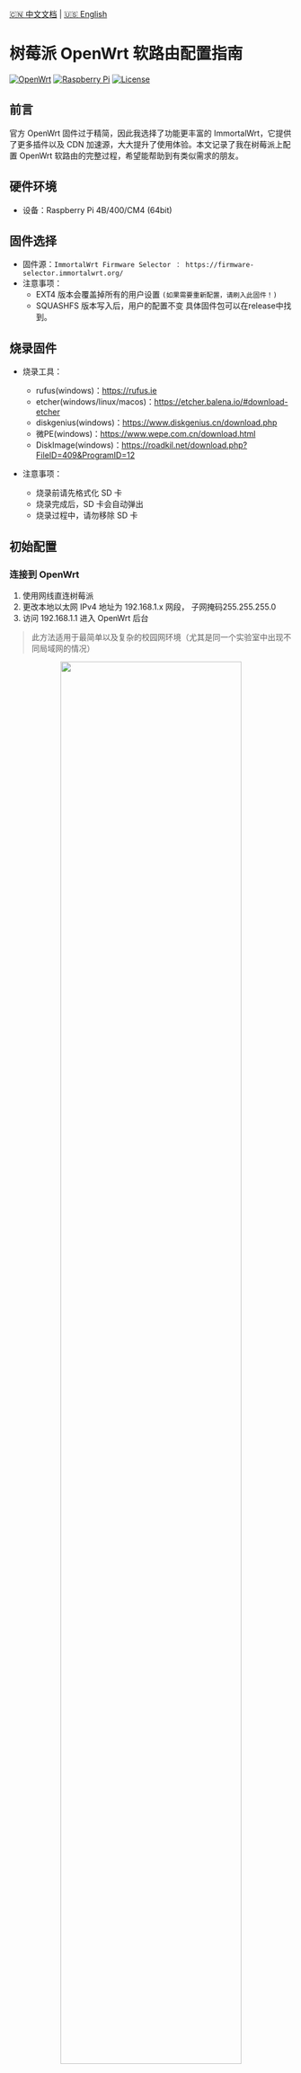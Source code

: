 <!-- <link rel="stylesheet" href="https://cdn.jsdelivr.net/gh/lipis/flag-icons@7.2.3/css/flag-icons.min.css" /> -->

[🇨🇳 中文文档](#chinese) | [🇺🇸 English](#english)

<!-- [<span class="fi fi-cn"></span> 中文文档](#chinese) | [<span class="fi fi-us"></span> English](#english) -->

<a id="chinese"></a>
# 树莓派 OpenWrt 软路由配置指南

[![OpenWrt](https://img.shields.io/badge/OpenWrt-ImmortalWrt-blue.svg)](https://immortalwrt.org/) [![Raspberry Pi](https://img.shields.io/badge/Device-Raspberry%20Pi%204-red.svg)](https://www.raspberrypi.org/) [![License](https://img.shields.io/badge/License-MIT-yellow.svg)](https://opensource.org/licenses/MIT)

## 前言

官方 OpenWrt 固件过于精简，因此我选择了功能更丰富的 ImmortalWrt，它提供了更多插件以及 CDN 加速源，大大提升了使用体验。本文记录了我在树莓派上配置 OpenWrt 软路由的完整过程，希望能帮助到有类似需求的朋友。

## 硬件环境

- 设备：Raspberry Pi 4B/400/CM4 (64bit)

## 固件选择

- 固件源：`ImmortalWrt Firmware Selector ： https://firmware-selector.immortalwrt.org/ `
- 注意事项：
  - EXT4 版本会覆盖掉所有的用户设置 `(如果需要重新配置，请刷入此固件！)`
  - SQUASHFS 版本写入后，用户的配置不变
具体固件包可以在release中找到。

## 烧录固件
- 烧录工具：
    - rufus(windows)：https://rufus.ie
    - etcher(windows/linux/macos)：https://etcher.balena.io/#download-etcher
    - diskgenius(windows)：https://www.diskgenius.cn/download.php
    - 微PE(windows)：https://www.wepe.com.cn/download.html
    - DiskImage(windows)：https://roadkil.net/download.php?FileID=409&ProgramID=12

- 注意事项：
  - 烧录前请先格式化 SD 卡
  - 烧录完成后，SD 卡会自动弹出
  - 烧录过程中，请勿移除 SD 卡

## 初始配置

### 连接到 OpenWrt

1. 使用网线直连树莓派
2. 更改本地以太网 IPv4 地址为 192.168.1.x 网段， 子网掩码255.255.255.0
3. 访问 192.168.1.1 进入 OpenWrt 后台

> 此方法适用于最简单以及复杂的校园网环境（尤其是同一个实验室中出现不同局域网的情况）

<div align="center">
  <img src="figures/连接openwrt配置图.png" width="80%" />
</div>

### 基础设置

- 默认账户：root
- 默认密码：  （空）
- 关闭 IPv6 相关设置（参考视频 24:42）https://www.youtube.com/watch?v=JfSJmPFiL_s&t=344s

## 网络配置

### 单网口树莓派配置 WAN 和 LAN

<strong> 最初考虑使用 VLAN 技术实现单网口分离 WAN 和 LAN，但由于交换机不支持 VLAN，最终放弃这种方式。 </strong>

### 校园网拨号解决方案

校园网拨号较为复杂，可能会识别出设备类型导致连接失败。

<div align="center">
  <img src="figures/拨号出错图.png" width="80%" />
</div>

解决方法：

1. 新建 WAN0 接口，配置拨号账户
2. LAN 设置：将设备改为无线网络
3. 如遇问题，请将 WiFi 放置在最高优先级后再测试！

<div align="center">
  <img src="figures/拨号上网.png" width="80%" />
</div>

<div align="center">
  <img src="figures/拨号成功.png" width="80%" />
</div>

## 功能扩展

### 主题美化

安装 cargo luci 主题，提升界面美观度（参考视频 33:12）https://www.youtube.com/watch?v=JfSJmPFiL_s&t=344s 

### 科学上网配置

1. 安装科学上网插件
> 根据个人喜好下载添加即可（不能重复同时使用！）
- Openclash
- passWall
- 略

2. 自定义规则添加：
- [OpenClash 维护指南.](https://blog.dreamtobe.cn/openclash_maintain/)
- [自定义 OpenClash 规则.](https://github.com/Aethersailor/Custom_OpenClash_Rules) 配置成功！
- [GitHub 访问优化.](https://github.com/521xueweihan/GitHub520)
    - 添加 GitHub 相关域名到直连规则.
    - 通过修改本地 hosts 文件解决 GitHub 访问速度慢和图片显示问题.

## 参考资料

- [不良林 OpenWrt 视频教程](https://www.youtube.com/watch?v=JfSJmPFiL_s)
- [不良林 OpenWrt 文字教程](https://bulianglin.com/archives/openwrt.html)
- [树莓派安装 OpenWrt 作为主路由及解决校园网登录问题](https://www.bilibili.com/video/xxx)

## 总结

通过以上配置，成功将树莓派打造成了一台功能强大的软路由，解决了校园网环境下的网络连接问题，并实现了科学上网等高级功能。ImmortalWrt 相比官方 OpenWrt 提供了更丰富的插件支持，大大提升了使用体验。

希望这份配置指南能对你有所帮助！如有问题，欢迎在评论区交流讨论。


[🇨🇳 中文文档](#chinese) | [🇺🇸 English](#english)

<a id="english"></a>
# Raspberry Pi OpenWrt Software Router Configuration Guide

[![OpenWrt](https://img.shields.io/badge/OpenWrt-ImmortalWrt-blue.svg)](https://immortalwrt.org/) [![Raspberry Pi](https://img.shields.io/badge/Device-Raspberry%20Pi%204-red.svg)](https://www.raspberrypi.org/) [![License](https://img.shields.io/badge/License-MIT-yellow.svg)](https://opensource.org/licenses/MIT)

## Introduction

The official OpenWrt firmware is too minimalistic, so I chose the feature-rich ImmortalWrt, which provides more plugins and CDN acceleration sources, greatly enhancing the user experience. This article documents my complete process of configuring an OpenWrt software router on a Raspberry Pi, hoping to help others with similar needs.

## Hardware Environment

- Device: Raspberry Pi 4B/400/CM4 (64bit)

## Firmware Selection

- Firmware Source: `ImmortalWrt Firmware Selector: https://firmware-selector.immortalwrt.org/`
- Notes:
  - EXT4 version will overwrite all user settings `(If you need to reconfigure, please flash this firmware!)`
  - SQUASHFS version preserves user configurations after writing
  
You can find specific firmware packages in the release section.

## Flashing the Firmware
- Flashing Tools:
    - rufus (Windows): https://rufus.ie
    - etcher (Windows/Linux/macOS): https://etcher.balena.io/#download-etcher
    - diskgenius (Windows): https://www.diskgenius.cn/download.php
    - WePE (Windows): https://www.wepe.com.cn/download.html
    - DiskImage (Windows): https://roadkil.net/download.php?FileID=409&ProgramID=12

- Important Notes:
  - Format the SD card before flashing
  - The SD card will automatically eject after flashing
  - Do not remove the SD card during the flashing process

## Initial Configuration

### Connecting to OpenWrt

1. Connect the Raspberry Pi directly with an Ethernet cable
2. Change your local Ethernet IPv4 address to the 192.168.1.x subnet, with subnet mask 255.255.255.0
3. Access 192.168.1.1 to enter the OpenWrt admin panel

> This method works for both simple and complex campus network environments (especially in situations where different LANs exist in the same laboratory)

<div align="center">
  <img src="figures/连接openwrt配置图.png" width="80%" />
</div>

### Basic Settings

- Default username: root
- Default password: (empty)
- Disable IPv6 related settings (refer to video at 24:42) https://www.youtube.com/watch?v=JfSJmPFiL_s&t=344s

## Network Configuration

### Single Network Port Raspberry Pi WAN and LAN Configuration

<strong>Initially considered using VLAN technology to separate WAN and LAN on a single port, but abandoned this approach as the switch did not support VLAN.</strong>

### Campus Network Dial-up Solution

Campus network dial-up can be complex, and may fail due to device type detection.

<div align="center">
  <img src="figures/拨号出错图.png" width="80%" />
</div>


Solution:

1. Create a new WAN0 interface and configure the dial-up account
2. LAN settings: Change the device to wireless network
3. If issues persist, place WiFi at the highest priority and test again!

<div align="center">
  <img src="figures/拨号上网.png" width="80%" />
</div>

<div align="center">
  <img src="figures/拨号成功.png" width="80%" />
</div>

## Feature Extensions

### Theme Customization

Install cargo luci theme to enhance the interface aesthetics (refer to video at 33:12) https://www.youtube.com/watch?v=JfSJmPFiL_s&t=344s

### Internet Access Configuration

1. Install internet access plugins
> Add according to personal preference (cannot use multiple simultaneously!)
- Openclash
- passWall
- etc.

2. Custom rule additions:
- [OpenClash Maintenance Guide.](https://blodreamtobe.cn/openclash_maintain/)
- [Custom OpenClash Rules.](https://github.coAethersailor/Custom_OpenClash_Rules)
- [GitHub Access Optimization.](https://githucom/521xueweihan/GitHub520)
	- Add GitHub related domains to direct connection rules.
	- Solve slow GitHub access and image display issues by modifying local hosts file.
## References

- [BuliangLin OpenWrt Video Tutorial](https://www.youtube.com/watch?v=JfSJmPFiL_s)
- [BuliangLin OpenWrt Text Tutorial](https://bulianglin.com/archives/openwrt.html)
- [Raspberry Pi OpenWrt Installation as Main Router and Campus Network Login Solution](https://www.bilibili.com/video/xxx)

## Conclusion

Through the above configuration, I successfully transformed a Raspberry Pi into a powerful software router, solving network connection issues in campus environments and implementing advanced features like secure internet access. ImmortalWrt provides richer plugin support compared to the official OpenWrt, greatly enhancing the user experience.

I hope this configuration guide helps you! If you have any questions, feel free to discuss in the comments section.
